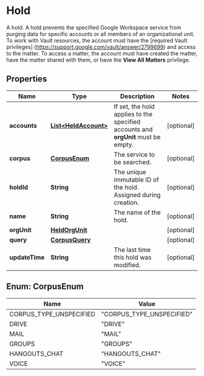 

# Hold

A hold. A hold prevents the specified Google Workspace service from purging data for specific accounts or all members of an organizational unit. To work with Vault resources, the account must have the [required Vault privileges] (https://support.google.com/vault/answer/2799699) and access to the matter. To access a matter, the account must have created the matter, have the matter shared with them, or have the **View All Matters** privilege.

## Properties

| Name | Type | Description | Notes |
|------------ | ------------- | ------------- | -------------|
|**accounts** | [**List&lt;HeldAccount&gt;**](HeldAccount.md) | If set, the hold applies to the specified accounts and **orgUnit** must be empty. |  [optional] |
|**corpus** | [**CorpusEnum**](#CorpusEnum) | The service to be searched. |  [optional] |
|**holdId** | **String** | The unique immutable ID of the hold. Assigned during creation. |  [optional] |
|**name** | **String** | The name of the hold. |  [optional] |
|**orgUnit** | [**HeldOrgUnit**](HeldOrgUnit.md) |  |  [optional] |
|**query** | [**CorpusQuery**](CorpusQuery.md) |  |  [optional] |
|**updateTime** | **String** | The last time this hold was modified. |  [optional] |



## Enum: CorpusEnum

| Name | Value |
|---- | -----|
| CORPUS_TYPE_UNSPECIFIED | &quot;CORPUS_TYPE_UNSPECIFIED&quot; |
| DRIVE | &quot;DRIVE&quot; |
| MAIL | &quot;MAIL&quot; |
| GROUPS | &quot;GROUPS&quot; |
| HANGOUTS_CHAT | &quot;HANGOUTS_CHAT&quot; |
| VOICE | &quot;VOICE&quot; |



